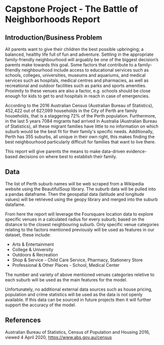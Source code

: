 # Capstone Project - The Battle of Neighborhoods Report

## Introduction/Business Problem

All parents want to give their children the best possible upbringing; a balanced, healthy life full of fun and adventure. Settling in the appropriate family-friendly neighbourhood will arguably be one of the biggest decision’s parents make towards this goal. Some factors that contribute to a family-friendly neighbourhood include access to educational services such as schools, colleges, universities, museums and aquariums, and medical services such as hospitals, medical centres and pharmacies, as well as recreational and outdoor facilities such as parks and sports amenities. Proximity to these venues are also a factor, e.g. schools should be close enough for kids to get to and hospitals in reach in case of emergencies.

According to the 2016 Australian Census (Australian Bureau of Statistics), 452,422 out of 627,099 households in the City of Perth are family households, that is a staggering 72% of the Perth population. Furthermore, in the last 5 years 7084 migrants had arrived in Australia (Australian Bureau of Statistics), all these migrant families have little to no information on which suburb would be the best fit for their family's specific needs. Additionally, Perth has 355 suburbs, all unique in their own right, this makes finding the best neighbourhood particularly difficult for families that want to live there.

This report will give parents the means to make data-driven evidence-based decisions on where best to establish their family.

## Data

The list of Perth suburb names will be web scraped from a Wikipedia website using the BeautifulSoup library. The suburb data will be pulled into a pandas dataframe. Then the geospatial data (latitude and longitude values) will be retrieved using the geopy library and merged into the suburb datafame.

From here the report will leverage the Foursquare location data to explore specific venues in a calculated radius for every suburb; based on the distance to the closest neighbouring suburb. Only specific venue categories relating to the factors mentioned previously will be used as features in our dataset, these include:
* Arts & Entertainment
* College & University
* Outdoors & Recreation
* Shop & Service - Child Care Service, Pharmacy, Stationery Store
* Professional & Other Places - School, Medical Center

The number and variety of above mentioned venues categories reletive to each suburb will be used as the main features for the model.

Unfortunately, no additional external data sources such as house pricing, population and crime statistics will be used as the data is not openly available. If this data can be sourced in future projects then it will further support the accuracy of the model.

## References
Australian Bureau of Statistics, Census of Population and Housing 2016, viewed 4 April 2020, <https://www.abs.gov.au/census>

